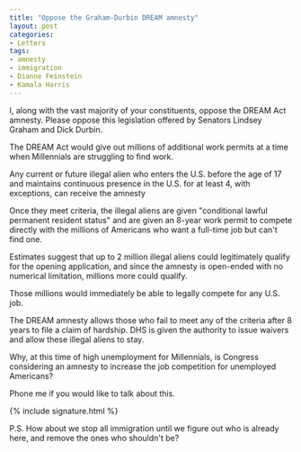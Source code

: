 ```yaml
---
title: "Oppose the Graham-Durbin DREAM amnesty"
layout: post
categories:
- Letters
tags:
- amnesty
- immigration
- Dianne Feinstein
- Kamala Harris
---
```


I, along with the vast majority of your constituents, oppose the DREAM Act amnesty. Please oppose this legislation offered by Senators Lindsey Graham and Dick Durbin.

The DREAM Act would give out millions of additional work permits at a time when Millennials are struggling to find work.

Any current or future illegal alien who enters the U.S. before the age of 17 and maintains continuous presence in the U.S. for at least 4, with exceptions, can receive the amnesty

Once they meet criteria, the illegal aliens are given "conditional lawful permanent resident status" and are given an 8-year work permit to compete directly with the millions of Americans who want a full-time job but can't find one.

Estimates suggest that up to 2 million illegal aliens could legitimately qualify for the opening application, and since the amnesty is open-ended with no numerical limitation, millions more could qualify.

Those millions would immediately be able to legally compete for any U.S. job.

The DREAM amnesty allows those who fail to meet any of the criteria after 8 years to file a claim of hardship. DHS is given the authority to issue waivers and allow these illegal aliens to stay.

Why, at this time of high unemployment for Millennials, is Congress considering an amnesty to increase the job competition for unemployed Americans?

Phone me if you would like to talk about this.

{% include signature.html %}

P.S. How about we stop all immigration until we figure out who is already here, and remove the ones who shouldn't be?